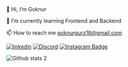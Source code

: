  💞️ Hi, I’m Goknur
  
 🌱 I’m currently learning Frontend and Backend
  
 📫 How to reach me goknurgurz18@gmail.com
 
 [![linkedin](https://img.shields.io/badge/Linkedin-000000?style=for-the-badge&logo=Linkedin&logoColor=white)](https://www.linkedin.com/in/g%C3%B6knur-g%C3%BCrz-8366321ab/)
 [![Discord](https://badgen.net/badge/icon/discord?icon=discord&label)](https://https://discord.com/ggurz)
 [![Instagram Badge](https://img.shields.io/badge/-Instagram-C13584?style=flat-quare&labelColor=C13584&logo=instagram&logoColor=white&link=link)](yazilimogrenelimbari) 

 
 


![Github stats 2](https://github-readme-stats.vercel.app/api?username=goknurgurz&show_icons=true&theme=radical)


